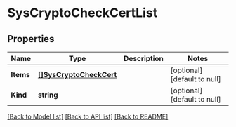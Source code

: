 # SysCryptoCheckCertList

## Properties
Name | Type | Description | Notes
------------ | ------------- | ------------- | -------------
**Items** | [**[]SysCryptoCheckCert**](sys_crypto_checkCert.md) |  | [optional] [default to null]
**Kind** | **string** |  | [optional] [default to null]

[[Back to Model list]](../README.md#documentation-for-models) [[Back to API list]](../README.md#documentation-for-api-endpoints) [[Back to README]](../README.md)


